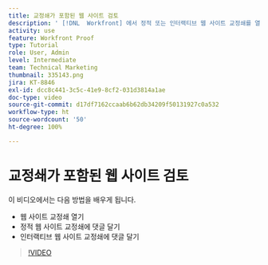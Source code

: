 ```yaml
---
title: 교정쇄가 포함된 웹 사이트 검토
description: ' [!DNL  Workfront] 에서 정적 또는 인터랙티브 웹 사이트 교정쇄를 열고 댓글을 다는 방법에 대해 알아봅니다.'
activity: use
feature: Workfront Proof
type: Tutorial
role: User, Admin
level: Intermediate
team: Technical Marketing
thumbnail: 335143.png
jira: KT-8846
exl-id: dcc8c441-3c5c-41e9-8cf2-031d3814a1ae
doc-type: video
source-git-commit: d17df7162ccaab6b62db34209f50131927c0a532
workflow-type: ht
source-wordcount: '50'
ht-degree: 100%

---
```


# 교정쇄가 포함된 웹 사이트 검토

이 비디오에서는 다음 방법을 배우게 됩니다.

* 웹 사이트 교정쇄 열기
* 정적 웹 사이트 교정쇄에 댓글 달기
* 인터랙티브 웹 사이트 교정쇄에 댓글 달기

>[!VIDEO](https://video.tv.adobe.com/v/335143/?quality=12&learn=on&enablevpops)

<!--
## Learn more
* Review an interactive proof
* Review a static proof
-->
